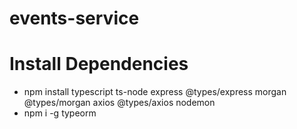 # events-service

# Install Dependencies

- npm install typescript ts-node express @types/express morgan @types/morgan axios @types/axios nodemon
- npm i -g typeorm

